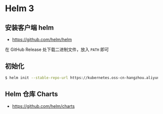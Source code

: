 # Helm 3

## 安装客户端 helm

* https://github.com/helm/helm

在 GitHub Release 处下载二进制文件，放入 `PATH` 即可

## 初始化

```bash
$ helm init --stable-repo-url https://kubernetes.oss-cn-hangzhou.aliyuncs.com/charts
```

## Helm 仓库 Charts

* https://github.com/helm/charts
